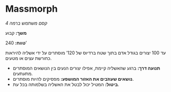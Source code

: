 # Massmorph

*קסם משתמש ברמה 4*

**משך:** קבוע

**טווח:** 240’

עד 100 יצורים בגודל אדם בתוך שטח ברדיוס של 120’ מוסתרים על ידי אשליה להיראות כחורשת עצים או מטעים.

- **תנועה דרך:** ברגע שהאשליה קיימת, אפילו יצורים הנעים בין הנושאים המוסתרים מתעתעים.
- **נושאים שעוזבים את האזור המושפע:** מפסיקים להיות מוסתרים.
- **ביטול:** המטיל יכול לבטל את האשליה בשלמותה בכל עת.